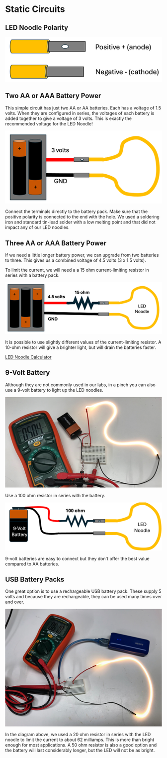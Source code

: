 # Static Circuits

## LED Noodle Polarity

![](led-noodle-polarity.png)

## Two AA or AAA Battery Power

This simple circuit has just two AA or AA batteries.  Each has a voltage of 1.5 volts.  When they are configured in series, the voltages of
each battery is added together to give a voltage of 3 volts.
This is exactly the recommended voltage for the LED Noodle!

![./simple-2-battery-circuit.png](./simple-2-battery-circuit.png)

Connect the terminals directly to the battery pack.
Make sure that the positive polarity is connected to the
end with the hole.  We used a soldering iron and standard
tin-lead solder with a low melting point and that
did not impact any of our LED noodles.

## Three AA or AAA Battery Power

If we need a little longer battery power, we can
upgrade from two batteries to three.  This gives
us a combined voltage of 4.5 volts (3 x 1.5 volts).

To limit the current, we will need a a 15 ohm current-limiting resistor in series with a battery pack.

![three-battery-circuit.png](./three-battery-circuit.png)

It is possible to use slightly different values
of the current-limiting resistor.  A 10-ohm resistor
will give a brighter light, but will drain the batteries
faster.

[LED Noodle Calculator](https://editor.p5js.org/dmccreary/sketches/5ITU8lFU2)

## 9-Volt Battery

Although they are not commonly used in our labs, in a pinch you can
also use a 9-volt battery to light up the LED noodles.

![](./9v-100-ohm-50ma.jpg)

Use a 100 ohm resistor in series with the battery.

![](./9v-circuit-diagram.png)

9-volt batteries are easy to connect but they don't offer
the best value compared to AA batteries.

## USB Battery Packs

One great option is to use a rechargeable USB battery pack.
These supply 5 volts and because they are rechargeable, they
can be used many times over and over.

![](./usb-battery-pack.jpg)

In the diagram above, we used a 20 ohm resistor in series with
the LED noodle to limit the current to about 62 milliamps.  This
is more than bright enough for most applications.  A 50 ohm
resistor is also a good option and the battery will last considerably
longer, but the LED will not be as bright.

